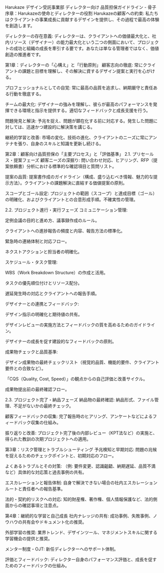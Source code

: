 Harukaze デザイン受託事業部 ディレクター向け 品質担保ガイドライン - 骨子
序章：Harukazeの使命とディレクターの役割
Harukazeの顧客への約束: 私たちはクライアントの事業成長に貢献するデザインを提供し、その過程で最高の体験を創造します。

ディレクターの存在意義: ディレクターは、クライアントへの価値最大化と、社内リソース（デザイナー）の能力最大化という二つの側面において、プロジェクトの成功と組織の成長を牽引する要です。あなたは単なる管理者ではなく、価値創造の推進者です。

第1章：ディレクターの「心構え」と「行動原則」
顧客志向の徹底: 常にクライアントの課題と目標を理解し、その解決に資するデザイン提案と実行を心がける。

プロフェッショナルとしての自覚: 常に最高の品質を追求し、納期厳守と責任ある行動を徹底する。

チームの最大化: デザイナーの強みを理解し、彼らが最高のパフォーマンスを発揮できる環境と指示を提供する。適切なフィードバックと成長支援を行う。

問題発見と解決: 予兆を捉え、問題が顕在化する前に対応する。発生した問題に対しては、迅速かつ建設的に解決策を講じる。

継続的学習と改善: 市場の変化、技術の進化、クライアントのニーズに常にアンテナを張り、自身のスキルと知識を更新し続ける。

第2章：顧客向け品質担保の「主要プロセス」と「評価基準」
2.1. プリセールス・提案フェーズ
顧客ニーズの深掘り: 問い合わせ対応、ヒアリング、RFP（提案依頼書）分析における標準的な確認項目と質問リスト。

提案の品質: 提案書作成のガイドライン（構成、盛り込むべき情報、魅力的な提示方法）。クライアントの課題解決に直結する価値提案の原則。

スコープとゴール設定: プロジェクトの範囲（スコープ）と達成目標（ゴール）の明確化、およびクライアントとの合意形成手順。不確実性の管理。

2.2. プロジェクト進行・実行フェーズ
コミュニケーション管理:

定例会議の目的と進め方、議事録作成のルール。

クライアントへの進捗報告の頻度と内容、報告方法の標準化。

緊急時の連絡体制と対応フロー。

ネクストアクションと担当者の明確化。

スケジュール・タスク管理:

WBS（Work Breakdown Structure）の作成と活用。

タスクの優先順位付けとリソース配分。

遅延発生時の対応とクライアントへの報告手順。

デザイナーとの連携とフィードバック:

デザイン指示の明確化と期待値の共有。

デザインレビューの実施方法とフィードバックの質を高めるためのガイドライン。

デザイナーの成長を促す建設的なフィードバックの原則。

成果物チェックと品質基準:

デザイン成果物の最終チェックリスト（視覚的品質、機能的要件、クライアント要件との合致など）。

「CQS（Quality, Cost, Speed）」の観点からの自己評価と改善サイクル。

成果物提出前の最終確認フロー。

2.3. プロジェクト完了・納品フェーズ
納品物の最終確認: 納品形式、ファイル管理、不足がないかの最終チェック。

顧客フィードバックの収集: 完了報告時のヒアリング、アンケートなどによるフィードバック収集の仕組み。

振り返りと改善: プロジェクト完了後の内部レビュー（KPT法など）の実施と、得られた教訓の次期プロジェクトへの適用。

第3章：リスク管理とトラブルシューティング
予兆検知と早期対応: 問題の兆候を捉えるためのチェックポイントと、初期対応のフロー。

よくあるトラブルとその対策: （例: 要件変更、認識齟齬、納期遅延、品質不満など）具体的な対応策と過去事例の共有。

エスカレーションと報告体制: 自身で解決できない場合の社内エスカレーションルートと責任者への報告基準。

法的・契約的リスクへの対応: 知的財産権、著作権、個人情報保護など、法的側面からの確認事項と注意点。

第4章：継続的な学習と自己成長
社内ナレッジの共有: 成功事例、失敗事例、ノウハウの共有会やドキュメント化の推奨。

外部学習の推奨: 業界トレンド、デザインツール、マネジメントスキルに関する学習機会の提供と推奨。

メンター制度・OJT: 新任ディレクターへのサポート体制。

評価とフィードバック: ディレクター自身のパフォーマンス評価と、成長を促すためのフィードバックの仕組み。